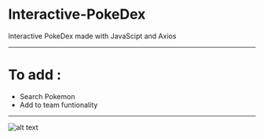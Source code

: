 # Interactive-PokeDex
Interactive PokeDex made with JavaScipt and Axios
**************************************************
# To add :
* Search Pokemon
* Add to team funtionality
**************************************************
![alt text](https://i.gyazo.com/bde31f6e0de70c861ae9a4861ca0a161.png)
